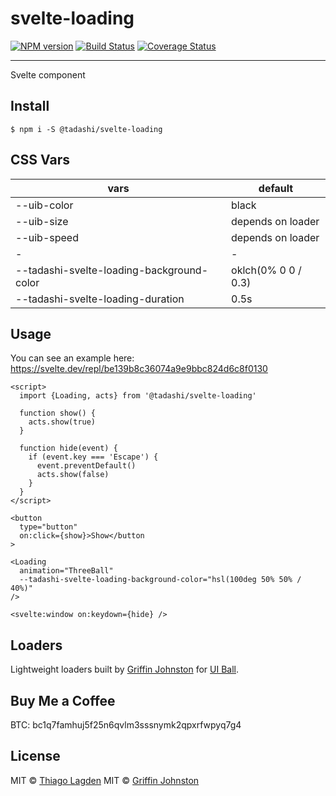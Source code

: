 # svelte-loading

[![NPM version][npm-img]][npm]
[![Build Status][ci-img]][ci]
[![Coverage Status][coveralls-img]][coveralls]

[npm-img]: https://img.shields.io/npm/v/@tadashi/svelte-loading.svg
[npm]: https://www.npmjs.com/package/@tadashi/svelte-loading
[ci-img]: https://github.com/lagden/svelte-loading/actions/workflows/nodejs.yml/badge.svg
[ci]: https://github.com/lagden/svelte-loading/actions/workflows/nodejs.yml
[coveralls-img]: https://coveralls.io/repos/github/lagden/svelte-loading/badge.svg?branch=main
[coveralls]: https://coveralls.io/github/lagden/svelte-loading?branch=main

---

Svelte component

## Install

```
$ npm i -S @tadashi/svelte-loading
```

## CSS Vars

| vars                                      | default             |
| ----------------------------------------- | ------------------- |
| --uib-color                               | black               |
| --uib-size                                | depends on loader   |
| --uib-speed                               | depends on loader   |
| \-                                        | \-                  |
| --tadashi-svelte-loading-background-color | oklch(0% 0 0 / 0.3) |
| --tadashi-svelte-loading-duration         | 0.5s                |

## Usage

You can see an example here: https://svelte.dev/repl/be139b8c36074a9e9bbc824d6c8f0130

```svelte
<script>
  import {Loading, acts} from '@tadashi/svelte-loading'

  function show() {
    acts.show(true)
  }

  function hide(event) {
    if (event.key === 'Escape') {
      event.preventDefault()
      acts.show(false)
    }
  }
</script>

<button
  type="button"
  on:click={show}>Show</button
>

<Loading
  animation="ThreeBall"
  --tadashi-svelte-loading-background-color="hsl(100deg 50% 50% / 40%)"
/>

<svelte:window on:keydown={hide} />
```

## Loaders

Lightweight loaders built by [Griffin Johnston](https://twitter.com/griffinjohnston) for [UI Ball](https://uiball.com).

## Buy Me a Coffee

BTC: bc1q7famhuj5f25n6qvlm3sssnymk2qpxrfwpyq7g4

## License

MIT © [Thiago Lagden](https://github.com/lagden)
MIT © [Griffin Johnston](https://github.com/GriffinJohnston/uiball-loaders/blob/main/LICENSE)
